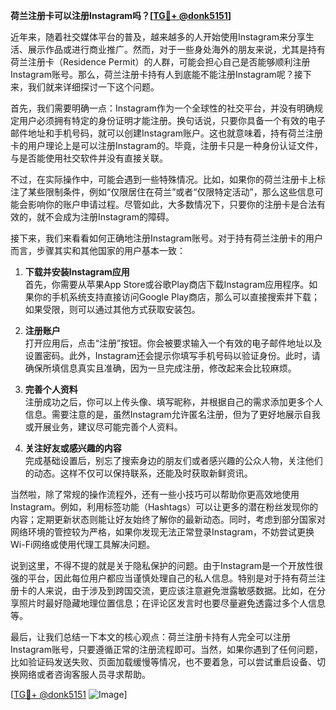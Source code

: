 **荷兰注册卡可以注册Instagram吗？[[TG💪+ @donk5151](https://t.me/s/donk5151)]**

近年来，随着社交媒体平台的普及，越来越多的人开始使用Instagram来分享生活、展示作品或进行商业推广。然而，对于一些身处海外的朋友来说，尤其是持有荷兰注册卡（Residence Permit）的人群，可能会担心自己是否能够顺利注册Instagram账号。那么，荷兰注册卡持有人到底能不能注册Instagram呢？接下来，我们就来详细探讨一下这个问题。

首先，我们需要明确一点：Instagram作为一个全球性的社交平台，并没有明确规定用户必须拥有特定的身份证明才能注册。换句话说，只要你具备一个有效的电子邮件地址和手机号码，就可以创建Instagram账户。这也就意味着，持有荷兰注册卡的用户理论上是可以注册Instagram的。毕竟，注册卡只是一种身份认证文件，与是否能使用社交软件并没有直接关联。

不过，在实际操作中，可能会遇到一些特殊情况。比如，如果你的荷兰注册卡上标注了某些限制条件，例如“仅限居住在荷兰”或者“仅限特定活动”，那么这些信息可能会影响你的账户申请过程。尽管如此，大多数情况下，只要你的注册卡是合法有效的，就不会成为注册Instagram的障碍。

接下来，我们来看看如何正确地注册Instagram账号。对于持有荷兰注册卡的用户而言，步骤其实和其他国家的用户基本一致：

1. **下载并安装Instagram应用**  
   首先，你需要从苹果App Store或谷歌Play商店下载Instagram应用程序。如果你的手机系统支持直接访问Google Play商店，那么可以直接搜索并下载；如果受限，则可以通过其他方式获取安装包。

2. **注册账户**  
   打开应用后，点击“注册”按钮。你会被要求输入一个有效的电子邮件地址以及设置密码。此外，Instagram还会提示你填写手机号码以验证身份。此时，请确保所填信息真实且准确，因为一旦完成注册，修改起来会比较麻烦。

3. **完善个人资料**  
   注册成功之后，你可以上传头像、填写昵称，并根据自己的需求添加更多个人信息。需要注意的是，虽然Instagram允许匿名注册，但为了更好地展示自我或开展业务，建议尽可能完善个人资料。

4. **关注好友或感兴趣的内容**  
   完成基础设置后，别忘了搜索身边的朋友们或者感兴趣的公众人物，关注他们的动态。这样不仅可以保持联系，还能及时获取新鲜资讯。

当然啦，除了常规的操作流程外，还有一些小技巧可以帮助你更高效地使用Instagram。例如，利用标签功能（Hashtags）可以让更多的潜在粉丝发现你的内容；定期更新状态则能让好友始终了解你的最新动态。同时，考虑到部分国家对网络环境的管控较为严格，如果你发现无法正常登录Instagram，不妨尝试更换Wi-Fi网络或使用代理工具解决问题。

说到这里，不得不提的就是关于隐私保护的问题。由于Instagram是一个开放性很强的平台，因此每位用户都应当谨慎处理自己的私人信息。特别是对于持有荷兰注册卡的人来说，由于涉及到跨国交流，更应该注意避免泄露敏感数据。比如，在分享照片时最好隐藏地理位置信息；在评论区发言时也要尽量避免透露过多个人信息等。

最后，让我们总结一下本文的核心观点：荷兰注册卡持有人完全可以注册Instagram账号，只要遵循正常的注册流程即可。当然，如果你遇到了任何问题，比如验证码发送失败、页面加载缓慢等情况，也不要着急，可以尝试重启设备、切换网络或者咨询客服人员寻求帮助。

[[TG💪+ @donk5151](https://t.me/s/donk5151) ![Image](https://i.postimg.cc/rwNCRYN7/Snipaste-2025-04-30-17-27-05.png)]